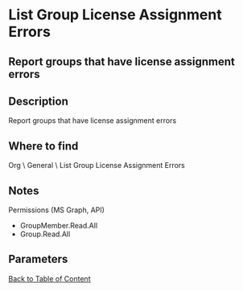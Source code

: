 # List Group License Assignment Errors

## Report groups that have license assignment errors

## Description
Report groups that have license assignment errors

## Where to find
Org \ General \ List Group License Assignment Errors

## Notes
Permissions (MS Graph, API)
- GroupMember.Read.All
- Group.Read.All

## Parameters

[Back to Table of Content](../../../README.md)

